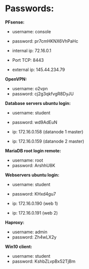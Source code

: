 # Passwords:

**PFsense:**<br/>
 -	username: console<br/>
 -	password: pr7cmHKNX6VhPaHc<br/>
 
 - internal ip: 72.16.0.1
 - Port TCP: 8443
 - external ip: 145.44.234.79

**OpenVPN:**<br/>
 - username: o2vpn<br/>
 - password: cj2g3qkfvgR8DyJU<br/>

**Database servers ubuntu login:**<br/>
 - username: student<br/>
 - password: wd9AdEuN<br/>
 
 - ip: 172.16.0.158 (datanode 1 master)
 - ip: 172.16.0.159 (datanode 2 master)

**MariaDB root login remote:**<br/>
 - username: root<br/>
 - password: ArshhU8K<br/>
 
 **Webservers ubuntu login:**<br/>
 - username: student
 - password: KHxd4gu7
 
 - ip: 172.16.0.190 (web 1)
 - ip: 172.16.0.191 (web 2)

 **Haproxy:**<br/>
 - username: admin
 - password: Zh4wLX2y
 
  **Win10 client:**<br/>
 - username: student
 - password: KshbZLvpBx52TjBm
